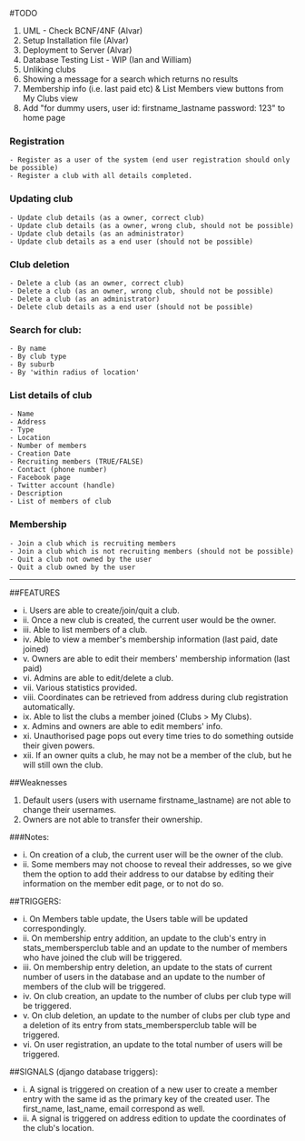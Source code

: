 #TODO
1. UML - Check BCNF/4NF (Alvar)
2. Setup Installation file (Alvar)
3. Deployment to Server (Alvar)
4. Database Testing List - WIP (Ian and William)
5. Unliking clubs
6. Showing a message for a search which returns no results
7. Membership info (i.e. last paid etc) & List Members view buttons from My Clubs view
8. Add "for dummy users, user id: firstname_lastname password: 123" to home page

### Registration
	- Register as a user of the system (end user registration should only be possible)
	- Register a club with all details completed.

### Updating club
	- Update club details (as a owner, correct club)
	- Update club details (as a owner, wrong club, should not be possible)
	- Update club details (as an administrator)
	- Update club details as a end user (should not be possible)

### Club deletion
	- Delete a club (as an owner, correct club)
	- Delete a club (as an owner, wrong club, should not be possible)
	- Delete a club (as an administrator)
	- Delete club details as a end user (should not be possible)

### Search for club:
	- By name
	- By club type
	- By suburb
	- By 'within radius of location'
	
### List details of club
	- Name
	- Address
	- Type
	- Location
	- Number of members
	- Creation Date
	- Recruiting members (TRUE/FALSE)
	- Contact (phone number)
	- Facebook page
	- Twitter account (handle)
	- Description
	- List of members of club

### Membership
	- Join a club which is recruiting members
	- Join a club which is not recruiting members (should not be possible)
	- Quit a club not owned by the user
	- Quit a club owned by the user
---

##FEATURES
* i. Users are able to create/join/quit a club.
* ii. Once a new club is created, the current user would be the owner.
* iii. Able to list members of a club.
* iv. Able to view a member's membership information (last paid, date joined)
* v. Owners are able to edit their members' membership information (last paid)
* vi. Admins are able to edit/delete a club.
* vii. Various statistics provided.
* viii. Coordinates can be retrieved from address during club registration automatically.
* ix. Able to list the clubs a member joined (Clubs > My Clubs).
* x. Admins and owners are able to edit members' info.
* xi. Unauthorised page pops out every time tries to do something outside their given powers.
* xii. If an owner quits a club, he may not be a member of the club, but he will still own the club.

##Weaknesses
1. Default users (users with username firstname_lastname) are not able to change their usernames.
2. Owners are not able to transfer their ownership.

###Notes:
* i. On creation of a club, the current user will be the owner of the club.
* ii. Some members may not choose to reveal their addresses, so we give them the option to add their address to our databse by editing their information on the member edit page, or to not do so.

##TRIGGERS:
* i. On Members table update, the Users table will be updated correspondingly.
* ii. On membership entry addition, an update to the club's entry in stats_membersperclub table and an update to the number of members who have joined the club will be triggered.
* iii. On membership entry deletion, an update to the stats of current number of users in the database and an update to the number of members of the club will be triggered.
* iv. On club creation, an update to the number of clubs per club type will be triggered.
* v. On club deletion, an update to the number of clubs per club type and a deletion of its entry from stats_membersperclub table will be triggered.
* vi. On user registration, an update to the total number of users will be triggered.

##SIGNALS (django database triggers):
* i. A signal is triggered on creation of a new user to create a member entry with the same id as the primary key of the created user. The first_name, last_name, email correspond as well.
* ii. A signal is triggered on address edition to update the coordinates of the club's location.


